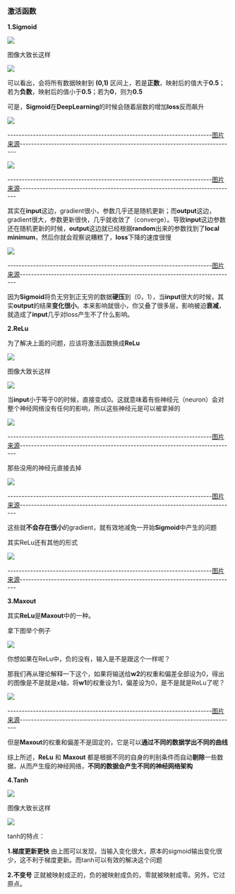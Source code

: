 ### 激活函数

**1.Sigmoid**

![](https://github.com/sherlcok314159/ML/blob/main/Images/sigmoid.png)

图像大致长这样

![](https://github.com/sherlcok314159/ML/blob/main/Images/sigmoid_2.png)

可以看出，会将所有数据映射到 **(0,1)** 区间上，若是**正数**，映射后的值大于**0.5**；若为**负数**，映射后的值小于**0.5**；若为**0**，则为**0.5**

可是，**Sigmoid**在**DeepLearning**的时候会随着层数的增加**loss**反而飙升

![](https://github.com/sherlcok314159/ML/blob/main/Images/vanish.png)

------------------------------------------------------------------------[图片来源](https://www.youtube.com/watch?v=xki61j7z-30&list=PLJV_el3uVTsPy9oCRY30oBPNLCo89yu49&index=16)----------------------------------------------------------------------------

![](https://github.com/sherlcok314159/ML/blob/main/Images/vanish_2.png)

------------------------------------------------------------------------[图片来源](https://www.youtube.com/watch?v=xki61j7z-30&list=PLJV_el3uVTsPy9oCRY30oBPNLCo89yu49&index=16)----------------------------------------------------------------------------

其实在**input**这边，gradient很小，参数几乎还是随机更新；而**output**这边，gradient很大，参数更新很快，几乎就收敛了（converge）。导致**input**这边参数还在随机更新的时候，**output**这边就已经根据**random**出来的参数找到了**local minimum**，然后你就会观察说糟糕了，**loss**下降的速度很慢

![](https://github.com/sherlcok314159/ML/blob/main/Images/vanish_3.png)

------------------------------------------------------------------------[图片来源](https://www.youtube.com/watch?v=xki61j7z-30&list=PLJV_el3uVTsPy9oCRY30oBPNLCo89yu49&index=16)----------------------------------------------------------------------------

因为**Sigmoid**将负无穷到正无穷的数据**硬压**到（0，1），当**input**很大的时候，其实**output**的结果**变化很小**。本来影响就很小，你又叠了很多层，影响被迫**衰减**，就造成了**input**几乎对loss产生不了什么影响。

**2.ReLu**

为了解决上面的问题，应该将激活函数换成**ReLu**


![](https://github.com/sherlcok314159/ML/blob/main/Images/relu.png)

图像大致长这样

![](https://github.com/sherlcok314159/ML/blob/main/Images/relu_2.png)

当**input**小于等于0的时候，直接变成0。这就意味着有些神经元（neuron）会对整个神经网络没有任何的影响，所以这些神经元是可以被拿掉的

![](https://github.com/sherlcok314159/ML/blob/main/Images/relu_3.png)

------------------------------------------------------------------------[图片来源](https://www.youtube.com/watch?v=xki61j7z-30&list=PLJV_el3uVTsPy9oCRY30oBPNLCo89yu49&index=16)----------------------------------------------------------------------------

那些没用的神经元直接去掉

![](https://github.com/sherlcok314159/ML/blob/main/Images/relu_4.png)


------------------------------------------------------------------------[图片来源](https://www.youtube.com/watch?v=xki61j7z-30&list=PLJV_el3uVTsPy9oCRY30oBPNLCo89yu49&index=16)----------------------------------------------------------------------------

这些就**不会存在很小**的gradient，就有效地减免一开始**Sigmoid**中产生的问题

其实ReLu还有其他的形式

![](https://github.com/sherlcok314159/ML/blob/main/Images/relu_others.png)


------------------------------------------------------------------------[图片来源](https://www.youtube.com/watch?v=xki61j7z-30&list=PLJV_el3uVTsPy9oCRY30oBPNLCo89yu49&index=16)----------------------------------------------------------------------------

**3.Maxout**

其实**ReLu**是**Maxout**中的一种。

拿下图举个例子

![](https://github.com/sherlcok314159/ML/blob/main/Images/maxout.png)

你想如果在ReLu中，负的没有，输入是不是跟这个一样呢？

那我们再从理论解释一下这个，如果将输送给**w2**的权重和偏差全部设为0，得出的图像是不是就是x轴，将**w1**的权重设为1，偏差设为0，是不是就是ReLu了呢？

![](https://github.com/sherlcok314159/ML/blob/main/Images/maxout_2.png)

------------------------------------------------------------------------[图片来源](https://www.youtube.com/watch?v=xki61j7z-30&list=PLJV_el3uVTsPy9oCRY30oBPNLCo89yu49&index=16)----------------------------------------------------------------------------

但是**Maxout**的权重和偏差不是固定的，它是可以**通过不同的数据学出不同的曲线**

综上所述，**ReLu** 和 **Maxout** 都是根据不同的自身的判别条件而自动**剔除**一些数据，从而产生瘦的神经网络，**不同的数据会产生不同的神经网络架构**

**4.Tanh**

![](https://github.com/sherlcok314159/ML/blob/main/Images/tanh.png)

图像大致长这样

![](https://github.com/sherlcok314159/ML/blob/main/Images/tanh_2.png)

tanh的特点：

**1.梯度更新更快** 由上图可以发现，当输入变化很大，原本的sigmoid输出变化很少，这不利于梯度更新。而tanh可以有效的解决这个问题

**2.不变号** 正就被映射成正的，负的被映射成负的，零就被映射成零。另外，它过原点。

